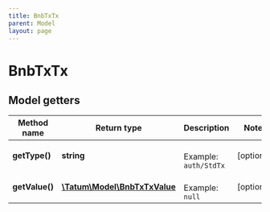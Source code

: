 ```yaml
---
title: BnbTxTx
parent: Model
layout: page
---
```


# BnbTxTx

## Model getters

Method name | Return type | Description | Notes
------------ | ------------- | ------------- | -------------
**getType()** | **string** |  <br>Example: `auth/StdTx` | [optional]
**getValue()** | [**\Tatum\Model\BnbTxTxValue**](../BnbTxTxValue) |  <br>Example: `null` | [optional]

